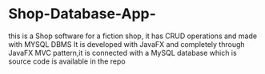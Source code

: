 # Shop-Database-App-
this is a Shop software for a fiction shop, it has CRUD operations and made with MYSQL DBMS
It is developed with JavaFX and completely through JavaFX MVC pattern,it is connected with a MySQL database which is source code is available in the repo
